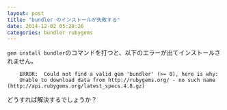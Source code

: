 ```yaml
---
layout: post
title: "bundler のインストールが失敗する"
date: 2014-12-02 05:28:26
categories: bundler rubygems
---
```

<p><code>gem install bundler</code>のコマンドを打つと、以下のエラーが出てインストールされません。</p>

<pre><code>    ERROR:  Could not find a valid gem 'bundler' (&gt;= 0), here is why:
    Unable to download data from http://rubygems.org/ - no such name (http://api.rubygems.org/latest_specs.4.8.gz)
</code></pre>

<p>どうすれば解決するでしょうか？</p>

